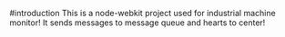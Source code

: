 #introduction
This is a node-webkit project used for industrial machine monitor!
It sends messages to message queue and hearts to center!
